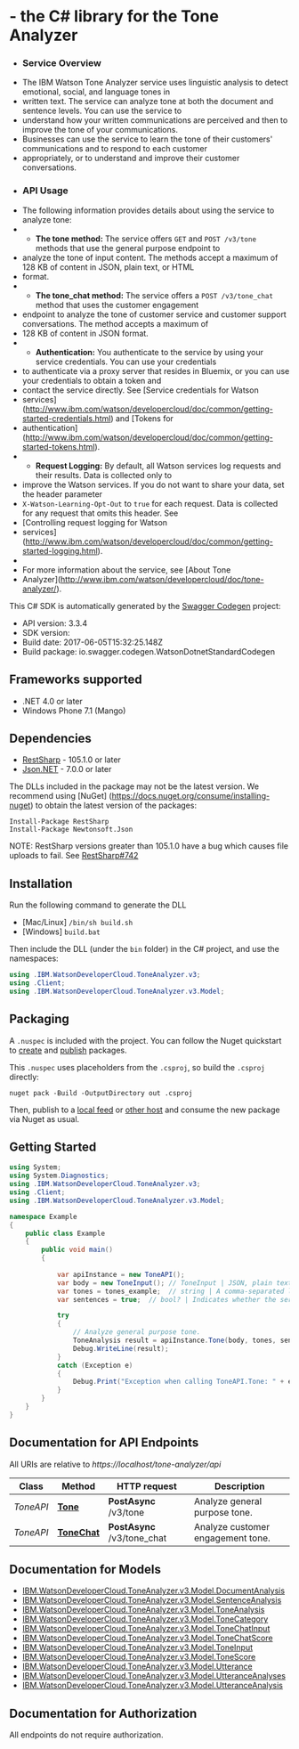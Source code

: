 #  - the C# library for the Tone Analyzer

 * ### Service Overview
 * The IBM Watson Tone Analyzer service uses linguistic analysis to detect emotional, social, and language tones in
 * written text. The service can analyze tone at both the document and sentence levels. You can use the service to
 * understand how your written communications are perceived and then to improve the tone of your communications.
 * Businesses can use the service to learn the tone of their customers' communications and to respond to each customer
 * appropriately, or to understand and improve their customer conversations.
 * ### API Usage
 * The following information provides details about using the service to analyze tone:
 * * **The tone method:** The service offers `GET` and `POST /v3/tone` methods that use the general purpose endpoint to
 * analyze the tone of input content. The methods accept a maximum of 128 KB of content in JSON, plain text, or HTML
 * format.
 * * **The tone_chat method:** The service offers a `POST /v3/tone_chat` method that uses the customer engagement
 * endpoint to analyze the tone of customer service and customer support conversations. The method accepts a maximum of
 * 128 KB of content in JSON format.
 * * **Authentication:** You authenticate to the service by using your service credentials. You can use your credentials
 * to authenticate via a proxy server that resides in Bluemix, or you can use your credentials to obtain a token and
 * contact the service directly. See [Service credentials for Watson
 * services](http://www.ibm.com/watson/developercloud/doc/common/getting-started-credentials.html) and [Tokens for
 * authentication](http://www.ibm.com/watson/developercloud/doc/common/getting-started-tokens.html).
 * * **Request Logging:** By default, all Watson services log requests and their results. Data is collected only to
 * improve the Watson services. If you do not want to share your data, set the header parameter
 * `X-Watson-Learning-Opt-Out` to `true` for each request. Data is collected for any request that omits this header. See
 * [Controlling request logging for Watson
 * services](http://www.ibm.com/watson/developercloud/doc/common/getting-started-logging.html).
 *
 * For more information about the service, see [About Tone
 * Analyzer](http://www.ibm.com/watson/developercloud/doc/tone-analyzer/).

This C# SDK is automatically generated by the [Swagger Codegen](https://github.com/swagger-api/swagger-codegen) project:

- API version: 3.3.4
- SDK version: 
- Build date: 2017-06-05T15:32:25.148Z
- Build package: io.swagger.codegen.WatsonDotnetStandardCodegen

<a name="frameworks-supported"></a>
## Frameworks supported
- .NET 4.0 or later
- Windows Phone 7.1 (Mango)

<a name="dependencies"></a>
## Dependencies
- [RestSharp](https://www.nuget.org/packages/RestSharp) - 105.1.0 or later
- [Json.NET](https://www.nuget.org/packages/Newtonsoft.Json/) - 7.0.0 or later

The DLLs included in the package may not be the latest version. We recommend using [NuGet] (https://docs.nuget.org/consume/installing-nuget) to obtain the latest version of the packages:
```
Install-Package RestSharp
Install-Package Newtonsoft.Json
```

NOTE: RestSharp versions greater than 105.1.0 have a bug which causes file uploads to fail. See [RestSharp#742](https://github.com/restsharp/RestSharp/issues/742)

<a name="installation"></a>
## Installation
Run the following command to generate the DLL
- [Mac/Linux] `/bin/sh build.sh`
- [Windows] `build.bat`

Then include the DLL (under the `bin` folder) in the C# project, and use the namespaces:
```csharp
using .IBM.WatsonDeveloperCloud.ToneAnalyzer.v3;
using .Client;
using .IBM.WatsonDeveloperCloud.ToneAnalyzer.v3.Model;
```

<a name="packaging"></a>
## Packaging

A `.nuspec` is included with the project. You can follow the Nuget quickstart to [create](https://docs.microsoft.com/en-us/nuget/quickstart/create-and-publish-a-package#create-the-package) and [publish](https://docs.microsoft.com/en-us/nuget/quickstart/create-and-publish-a-package#publish-the-package) packages.

This `.nuspec` uses placeholders from the `.csproj`, so build the `.csproj` directly:

```
nuget pack -Build -OutputDirectory out .csproj
```

Then, publish to a [local feed](https://docs.microsoft.com/en-us/nuget/hosting-packages/local-feeds) or [other host](https://docs.microsoft.com/en-us/nuget/hosting-packages/overview) and consume the new package via Nuget as usual.

<a name="getting-started"></a>
## Getting Started

```csharp
using System;
using System.Diagnostics;
using .IBM.WatsonDeveloperCloud.ToneAnalyzer.v3;
using .Client;
using .IBM.WatsonDeveloperCloud.ToneAnalyzer.v3.Model;

namespace Example
{
    public class Example
    {
        public void main()
        {
            
            var apiInstance = new ToneAPI();
            var body = new ToneInput(); // ToneInput | JSON, plain text, or HTML input that contains the content to be analyzed. For JSON input, provide an object of type `ToneInput`. Submit a maximum of 128 KB of content. Sentences with fewer than three words cannot be analyzed.
            var tones = tones_example;  // string | A comma-separated list of tones for which the service is to return its analysis of the input; the indicated tones apply both to the full document and to individual sentences of the document. You can specify one or more of the following values: `emotion`, `language`, and `social`. Omit the parameter to request results for all three tones. (optional) 
            var sentences = true;  // bool? | Indicates whether the service is to return an analysis of each individual sentence in addition to its analysis of the full document. If `true` (the default), the service returns results for each sentence. The service returns results only for the first 100 sentences of the input. (optional)  (default to true)

            try
            {
                // Analyze general purpose tone.
                ToneAnalysis result = apiInstance.Tone(body, tones, sentences);
                Debug.WriteLine(result);
            }
            catch (Exception e)
            {
                Debug.Print("Exception when calling ToneAPI.Tone: " + e.Message );
            }
        }
    }
}
```

<a name="documentation-for-api-endpoints"></a>
## Documentation for API Endpoints

All URIs are relative to *https://localhost/tone-analyzer/api*

Class | Method | HTTP request | Description
------------ | ------------- | ------------- | -------------
*ToneAPI* | [**Tone**](ToneAPI.md#tone) | **PostAsync** /v3/tone | Analyze general purpose tone.
*ToneAPI* | [**ToneChat**](ToneAPI.md#tonechat) | **PostAsync** /v3/tone_chat | Analyze customer engagement tone.


<a name="documentation-for-models"></a>
## Documentation for Models

 - [IBM.WatsonDeveloperCloud.ToneAnalyzer.v3.Model.DocumentAnalysis](DocumentAnalysis.md)
 - [IBM.WatsonDeveloperCloud.ToneAnalyzer.v3.Model.SentenceAnalysis](SentenceAnalysis.md)
 - [IBM.WatsonDeveloperCloud.ToneAnalyzer.v3.Model.ToneAnalysis](ToneAnalysis.md)
 - [IBM.WatsonDeveloperCloud.ToneAnalyzer.v3.Model.ToneCategory](ToneCategory.md)
 - [IBM.WatsonDeveloperCloud.ToneAnalyzer.v3.Model.ToneChatInput](ToneChatInput.md)
 - [IBM.WatsonDeveloperCloud.ToneAnalyzer.v3.Model.ToneChatScore](ToneChatScore.md)
 - [IBM.WatsonDeveloperCloud.ToneAnalyzer.v3.Model.ToneInput](ToneInput.md)
 - [IBM.WatsonDeveloperCloud.ToneAnalyzer.v3.Model.ToneScore](ToneScore.md)
 - [IBM.WatsonDeveloperCloud.ToneAnalyzer.v3.Model.Utterance](Utterance.md)
 - [IBM.WatsonDeveloperCloud.ToneAnalyzer.v3.Model.UtteranceAnalyses](UtteranceAnalyses.md)
 - [IBM.WatsonDeveloperCloud.ToneAnalyzer.v3.Model.UtteranceAnalysis](UtteranceAnalysis.md)


<a name="documentation-for-authorization"></a>
## Documentation for Authorization

All endpoints do not require authorization.
